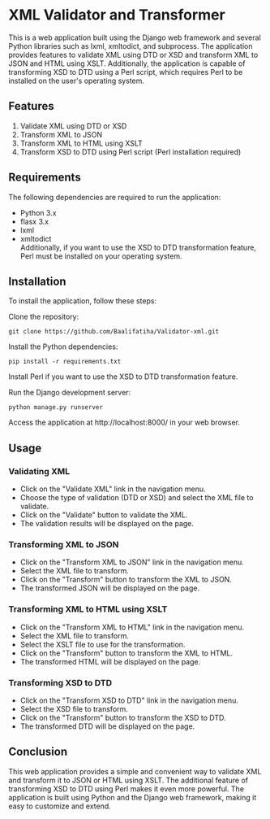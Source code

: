 # XML Validator and Transformer
This is a web application built using the Django web framework and several Python libraries such as lxml, xmltodict, and subprocess. The application provides features to validate XML using DTD or XSD and transform XML to JSON and HTML using XSLT. Additionally, the application is capable of transforming XSD to DTD using a Perl script, which requires Perl to be installed on the user's operating system.     
  
## Features   
1. Validate XML using DTD or XSD   
2. Transform XML to JSON    
3. Transform XML to HTML using XSLT   
4. Transform XSD to DTD using Perl script (Perl installation required)   

## Requirements   
The following dependencies are required to run the application:     

- Python 3.x   
- flasx 3.x   
- lxml   
- xmltodict   
Additionally, if you want to use the XSD to DTD transformation feature, Perl must be installed on your operating system.    

## Installation   
To install the application, follow these steps:    
   
Clone the repository:    
```
git clone https://github.com/Baalifatiha/Validator-xml.git  
```
Install the Python dependencies:    
```  
pip install -r requirements.txt    
```  
Install Perl if you want to use the XSD to DTD transformation feature.    

Run the Django development server:      
```   
python manage.py runserver   
```   
Access the application at http://localhost:8000/ in your web browser.    
   
## Usage  
### Validating XML    
* Click on the "Validate XML" link in the navigation menu.   
* Choose the type of validation (DTD or XSD) and select the XML file to validate.   
* Click on the "Validate" button to validate the XML.    
* The validation results will be displayed on the page.   
### Transforming XML to JSON   
* Click on the "Transform XML to JSON" link in the navigation menu.   
* Select the XML file to transform.   
* Click on the "Transform" button to transform the XML to JSON.   
* The transformed JSON will be displayed on the page.   
### Transforming XML to HTML using XSLT   
* Click on the "Transform XML to HTML" link in the navigation menu.   
* Select the XML file to transform.   
* Select the XSLT file to use for the transformation.   
* Click on the "Transform" button to transform the XML to HTML.   
* The transformed HTML will be displayed on the page.   
### Transforming XSD to DTD   
* Click on the "Transform XSD to DTD" link in the navigation menu.   
* Select the XSD file to transform.   
* Click on the "Transform" button to transform the XSD to DTD.   
* The transformed DTD will be displayed on the page.    
## Conclusion   
This web application provides a simple and convenient way to validate XML and transform it to JSON or HTML using XSLT. The additional feature of transforming XSD to DTD using Perl makes it even more powerful. The application is built using Python and the Django web framework, making it easy to customize and extend.

